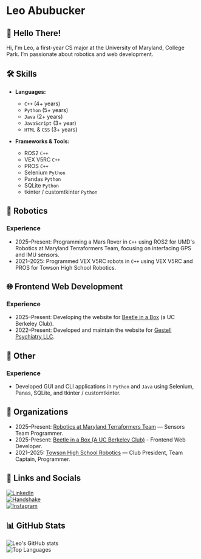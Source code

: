 # Leo Abubucker

## 👋 Hello There!
Hi, I'm Leo, a first-year CS major at the University of Maryland, College Park. I’m passionate about robotics and web development.

## 🛠️ Skills

- **Languages:**
  - `C++` (4+ years)
  - `Python` (5+ years)
  - `Java` (2+ years)
  - `JavaScript` (3+ year)
  - `HTML` & `CSS` (3+ years)

- **Frameworks & Tools:**
  - ROS2 `C++`
  - VEX V5RC `C++`
  - PROS `C++`
  - Selenium `Python`
  - Pandas `Python`
  - SQLite `Python`
  - tkinter / customtkinter `Python`

## 🤖 Robotics
### Experience
- 2025–Present: Programming a Mars Rover in `C++` using ROS2 for UMD's Robotics at Maryland Terraformers Team, focusing on interfacing GPS and IMU sensors.
- 2021–2025: Programmed VEX V5RC robots in `C++` using VEX V5RC and PROS for Towson High School Robotics.

## 🌐 Frontend Web Development
### Experience
- 2025–Present: Developing the website for [Beetle in a Box](https://beetleinabox.netlify.app) (a UC Berkeley Club).
- 2022–Present: Developed and maintain the website for [Gestell Psychiatry LLC](https://gestellpsychiatry.com).

## 🚀 Other
### Experience
- Developed GUI and CLI applications in `Python` and `Java` using Selenium, Panas, SQLite, and tkinter / customtkinter.

## 👥 Organizations
- 2025–Present: [Robotics at Maryland Terraformers Team](https://github.com/TerraformersURC) — Sensors Team Programmer.
- 2025-Present: [Beetle in a Box (A UC Berkeley Club)](https://github.com/Beetle-In-a-Box) - Frontend Web Developer.
- 2021–2025: [Towson High School Robotics](https://github.com/Towson-High-Robotics) — Club President, Team Captain, Programmer.

## 🔗 Links and Socials
[![LinkedIn](https://custom-icon-badges.demolab.com/badge/LinkedIn-0A66C2?logo=linkedin-white&logoColor=fff&height=36&padding=10)](https://www.linkedin.com/in/leo-abubucker/)  
[![Handshake](https://custom-icon-badges.demolab.com/badge/Handshake-9acd32?logo=Handshake&logoColor=white&height=36&padding=10)](https://umd.joinhandshake.com/profiles/leoa)  
[![Instagram](https://custom-icon-badges.demolab.com/badge/Instagram-E4405F?logo=instagram&logoColor=white&height=36&padding=10)](https://www.instagram.com/leo.abubucker/)

## 📊 GitHub Stats
![Leo's GitHub stats](https://github-readme-stats.vercel.app/api?username=leoabubucker&show_icons=true&count_private=true&hide_title=true&theme=radical&hide_border=true&hide=prs,issues,contribs)  
![Top Languages](https://github-readme-stats.vercel.app/api/top-langs/?username=leoabubucker&layout=compact&langs_count=6&theme=radical&hide_border=true)
